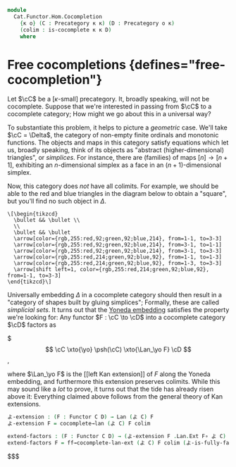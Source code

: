 <!--
```agda
open import Cat.Functor.Kan.Pointwise
open import Cat.Diagram.Colimit.Base
open import Cat.Instances.Functor
open import Cat.Functor.Kan.Base
open import Cat.Functor.Hom
open import Cat.Prelude
```
-->

```agda
module
  Cat.Functor.Hom.Cocompletion
    {κ o} (C : Precategory κ κ) (D : Precategory o κ)
    (colim : is-cocomplete κ κ D)
    where
```

<!--
```agda
private
  module C = Precategory C
  module D = Precategory D
open import Cat.Morphism Cat[ C , D ] using (_≅_)

open _=>_
```
-->

# Free cocompletions {defines="free-cocompletion"}

Let $\cC$ be a \[$\kappa$-small] precategory. It, broadly speaking,
will not be cocomplete. Suppose that we're interested in passing from
$\cC$ to a cocomplete category; How might we go about this in a
universal way?

To substantiate this problem, it helps to picture a _geometric_ case.
We'll take $\cC = \Delta$, the category of non-empty finite ordinals
and monotonic functions. The objects and maps in this category satisfy
equations which let us, broadly speaking, think of its objects as
"abstract (higher-dimensional) triangles", or _simplices_. For instance,
there are (families) of maps $[n]\to[n+1]$, exhibiting an
$n$-dimensional simplex as a face in an $(n+1)$-dimensional simplex.

[$\kappa$-small]: 1Lab.intro.html#universes-and-size-issues

Now, this category does _not_ have all colimits. For example, we should
be able to the red and blue triangles in the diagram below to obtain a
"square", but you'll find no such object in $\Delta$.

```{.quiver}
\[\begin{tikzcd}
  \bullet && \bullet \\
  \\
  \bullet && \bullet
  \arrow[color={rgb,255:red,92;green,92;blue,214}, from=1-1, to=3-3]
  \arrow[color={rgb,255:red,92;green,92;blue,214}, from=3-1, to=1-1]
  \arrow[color={rgb,255:red,92;green,92;blue,214}, from=3-1, to=3-3]
  \arrow[color={rgb,255:red,214;green,92;blue,92}, from=1-1, to=1-3]
  \arrow[color={rgb,255:red,214;green,92;blue,92}, from=1-3, to=3-3]
  \arrow[shift left=1, color={rgb,255:red,214;green,92;blue,92}, from=1-1, to=3-3]
\end{tikzcd}\]
```

Universally embedding $\Delta$ in a cocomplete category should then
result in a "category of shapes built by gluing simplices"; Formally,
these are called _simplicial sets_. It turns out that the [Yoneda
embedding] satisfies the property we're looking for: Any functor $F :
\cC \to \cD$ into a cocomplete category $\cD$ factors as

$$$
\cC \xto{\yo} \psh(\cC) \xto{\Lan_\yo F} \cD
$$,

where $\Lan_\yo F$ is the [[left Kan extension]] of $F$ along the Yoneda
embedding, and furthermore this extension preserves colimits. While this
may sound like a _lot_ to prove, it turns out that the tide has already
risen above it: Everything claimed above follows from the general theory
of Kan extensions.

[Yoneda embedding]: Cat.Functor.Hom.html#the-yoneda-embedding

```agda
よ-extension : (F : Functor C D) → Lan (よ C) F
よ-extension F = cocomplete→lan (よ C) F colim

extend-factors : (F : Functor C D) → (よ-extension F .Lan.Ext F∘ よ C) ≅ F
extend-factors F = ff→cocomplete-lan-ext (よ C) F colim (よ-is-fully-faithful C)
```
$$$
